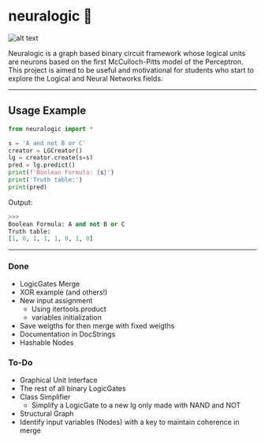 # neuralogic 🧠

![alt text](https://www.cloudsavvyit.com/p/uploads/2021/05/22e2d43d.png?width=1198&trim=1,1&bg-color=000&pad=1,1)

Neuralogic is a graph based binary circuit framework whose logical units are neurons based on the first McCulloch-Pitts model of the Perceptron. This project is aimed to be useful and motivational for students who start to explore the Logical and Neural Networks fields.

---
## Usage Example
```python
from neuralogic import *

s = 'A and not B or C'
creator = LGCreator()
lg = creator.create(s=s)
pred = lg.predict()
print(f'Boolean Formula: {s}')
print('Truth table:')
print(pred)
```
Output: 
```python
>>>
Boolean Formula: A and not B or C
Truth table:
[1, 0, 1, 1, 1, 0, 1, 0]
```

---

### Done
- LogicGates Merge
- XOR example (and others!)
- New input assignment
  - Using itertools.product
  - variables initialization
- Save weigths for then merge with fixed weigths
- Documentation in DocStrings
- Hashable Nodes

### To-Do
- Graphical Unit Interface
- The rest of all binary LogicGates
- Class Simplifier
  - Simplify a LogicGate to a new lg only made with NAND and NOT  
- Structural Graph
- Identify input variables (Nodes) with a key to maintain coherence in merge

